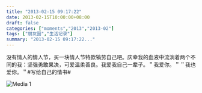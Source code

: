 ```yaml
---
title: "2013-02-15 09:17:22"
date: 2013-02-15T10:00:00+08:00
draft: false
categories: ["moments","2013","2013-02"]
tags: ["朋友圈","生活记录"]
summary: "2013-02-15 09:17:22..."
---
```


没有情人的情人节，买一块情人节特款犒劳自己吧。庆幸我的血液中流淌着两个不同的我：坚强勇敢果决，可爱温柔善良。我爱我自己一辈子。＂我爱你。＂＂我也爱你。＂#写给自己的情书#

![Media 1](/Moments/photos/2013-02-15/201302150917220.jpg)
